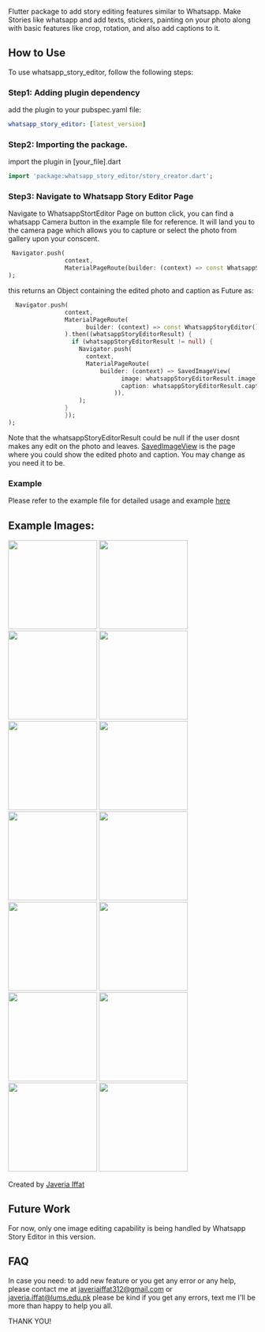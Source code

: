 Flutter package to add story editing features similar to Whatsapp. Make Stories like whatsapp and add texts, stickers, painting on your photo along with basic features like crop, rotation, and also add captions to it.

## How to Use
To use whatsapp_story_editor, follow the following steps:

### Step1: Adding plugin dependency
add the plugin to your pubspec.yaml file:

```yaml
whatsapp_story_editor: [latest_version]
```

### Step2: Importing the package.
import the plugin in [your_file].dart

```dart
import 'package:whatsapp_story_editor/story_creator.dart';
```

### Step3: Navigate to Whatsapp Story Editor Page
Navigate to WhatsappStortEditor Page on button click, you can find a whatsapp Camera button in the example file for reference. It will land you to the camera page which allows you to capture or select the photo from gallery upon your conscent.

```dart
 Navigator.push(
                context,
                MaterialPageRoute(builder: (context) => const WhatsappStoryEditor()),
);
```


this returns an Object containing the edited photo and caption as Future<WhatsappStoryEditorResult> as:

```dart
  Navigator.push(
                context,
                MaterialPageRoute(
                      builder: (context) => const WhatsappStoryEditor()),
                ).then((whatsappStoryEditorResult) {
                  if (whatsappStoryEditorResult != null) {
                    Navigator.push(
                      context,
                      MaterialPageRoute(
                          builder: (context) => SavedImageView(
                                image: whatsappStoryEditorResult.image,
                                caption: whatsappStoryEditorResult.caption,
                              )),
                    );
                }
                });
);
```

Note that the whatsappStoryEditorResult could be null if the user dosnt makes any edit on the photo and leaves. [SavedImageView](https://pub.dev/packages/whatsapp_story_editor/example/saved_image_view.dart) is the page where you could show the edited photo and caption. You may change as you need it to be.


### Example
Please refer to the example file for detailed usage and example [here](https://pub.dev/packages/whatsapp_story_editor/example)


## Example Images:
 
 <img src="https://imgur.com/wNx4dfd.png" width="180" />  <img src="https://imgur.com/tZRqrAm.png" width="180" />  <img src="https://imgur.com/cTdIMd6.png" width="180" />  <img src="https://imgur.com/3cynFSd.png" width="180" />  <img src="https://imgur.com/yHXWekp.png" width="180" /> <img src="https://imgur.com/lgExybA.png" width="180" /> <img src="https://imgur.com/nJj8bdU.png" width="180"/> <img src="https://imgur.com/g1cshOZ.png" width="180" /> <img src="https://imgur.com/iGUJrJO.png" width="180" /> <img src="https://imgur.com/9RhJZZO.png" width="180" /> <img src="https://imgur.com/VsaTpIF.png" width="180" /> <img src="https://imgur.com/PHTO5IB.png" width="180" /> <img src="https://imgur.com/i6RBM88.png" width="180" /> <img src="https://imgur.com/u660duD.png" width="180" /> 
 


Created by [Javeria Iffat](https://www.linkedin.com/in/javeria-iffat/)

## Future Work
For now, only one image editing capability is being handled by Whatsapp Story Editor in this version.

## FAQ

In case you need: to add new feature or you get any error or any help, please contact me at javeriaiffat312@gmail.com or javeria.iffat@lums.edu.pk
please be kind if you get any errors, text me I'll be more than happy to help you all.

THANK YOU!